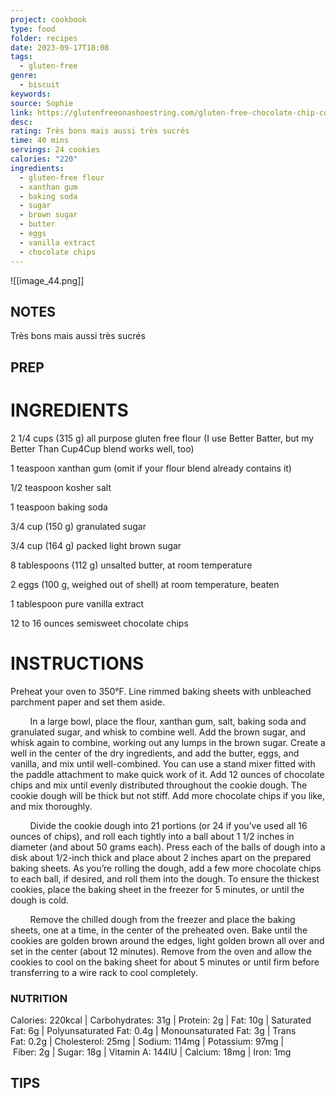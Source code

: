 ```yaml
---
project: cookbook
type: food
folder: recipes
date: 2023-09-17T18:08
tags:
  - gluten-free
genre:
  - biscuit
keywords: 
source: Sophie
link: https://glutenfreeonashoestring.com/gluten-free-chocolate-chip-cookies/
desc: 
rating: Très bons mais aussi très sucrés
time: 40 mins
servings: 24 cookies
calories: "220"
ingredients:
  - gluten-free flour
  - xanthan gum
  - baking soda
  - sugar
  - brown sugar
  - butter
  - eggs
  - vanilla extract
  - chocolate chips
---
```


![[image_44.png]]

## NOTES

Très bons mais aussi très sucrés




## PREP


# INGREDIENTS

2 1/4 cups (315 g) all purpose gluten free flour (I use Better Batter, but my Better Than Cup4Cup blend works well, too)

1 teaspoon xanthan gum (omit if your flour blend already contains it)

1/2 teaspoon kosher salt

1 teaspoon baking soda

3/4 cup (150 g) granulated sugar

3/4 cup (164 g) packed light brown sugar

8 tablespoons (112 g) unsalted butter, at room temperature

2 eggs (100 g, weighed out of shell) at room temperature, beaten

1 tablespoon pure vanilla extract

12 to 16 ounces semisweet chocolate chips


# INSTRUCTIONS

Preheat your oven to 350°F. Line rimmed baking sheets with unbleached parchment paper and set them aside.

        In a large bowl, place the flour, xanthan gum, salt, baking soda and granulated sugar, and whisk to combine well. Add the brown sugar, and whisk again to combine, working out any lumps in the brown sugar. Create a well in the center of the dry ingredients, and add the butter, eggs, and vanilla, and mix until well-combined. You can use a stand mixer fitted with the paddle attachment to make quick work of it. Add 12 ounces of chocolate chips and mix until evenly distributed throughout the cookie dough. The cookie dough will be thick but not stiff. Add more chocolate chips if you like, and mix thoroughly.

        Divide the cookie dough into 21 portions (or 24 if you’ve used all 16 ounces of chips), and roll each tightly into a ball about 1 1/2 inches in diameter (and about 50 grams each). Press each of the balls of dough into a disk about 1/2-inch thick and place about 2 inches apart on the prepared baking sheets. As you’re rolling the dough, add a few more chocolate chips to each ball, if desired, and roll them into the dough. To ensure the thickest cookies, place the baking sheet in the freezer for 5 minutes, or until the dough is cold.

        Remove the chilled dough from the freezer and place the baking sheets, one at a time, in the center of the preheated oven. Bake until the cookies are golden brown around the edges, light golden brown all over and set in the center (about 12 minutes). Remove from the oven and allow the cookies to cool on the baking sheet for about 5 minutes or until firm before transferring to a wire rack to cool completely.


### NUTRITION

Calories: 220kcal | Carbohydrates: 31g | Protein: 2g | Fat: 10g | Saturated Fat: 6g | Polyunsaturated Fat: 0.4g | Monounsaturated Fat: 3g | Trans Fat: 0.2g | Cholesterol: 25mg | Sodium: 114mg | Potassium: 97mg | Fiber: 2g | Sugar: 18g | Vitamin A: 144IU | Calcium: 18mg | Iron: 1mg





## TIPS



